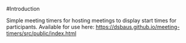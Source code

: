 #Introduction

Simple meeting timers for hosting meetings to display start times for participants. Available for use here: https://dsbaus.github.io/meeting-timers/src/public/index.html
